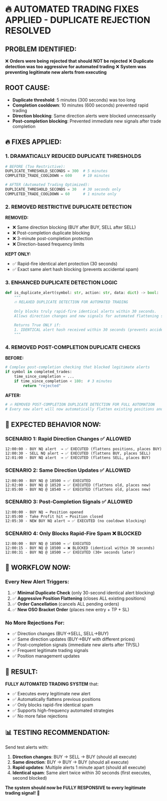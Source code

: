 # 🔥 AUTOMATED TRADING FIXES APPLIED - DUPLICATE REJECTION RESOLVED

## PROBLEM IDENTIFIED:
❌ **Orders were being rejected that should NOT be rejected**
❌ **Duplicate detection was too aggressive for automated trading**
❌ **System was preventing legitimate new alerts from executing**

## ROOT CAUSE:
- **Duplicate threshold**: 5 minutes (300 seconds) was too long
- **Completion cooldown**: 10 minutes (600 seconds) prevented rapid trading
- **Direction blocking**: Same direction alerts were blocked unnecessarily
- **Post-completion blocking**: Prevented immediate new signals after trade completion

## 🔥 FIXES APPLIED:

### 1. **DRAMATICALLY REDUCED DUPLICATE THRESHOLDS**
```python
# BEFORE (Too Restrictive):
DUPLICATE_THRESHOLD_SECONDS = 300  # 5 minutes
COMPLETED_TRADE_COOLDOWN = 600     # 10 minutes

# AFTER (Automated Trading Optimized):
DUPLICATE_THRESHOLD_SECONDS = 30   # 30 seconds only
COMPLETED_TRADE_COOLDOWN = 60      # 1 minute only
```

### 2. **REMOVED RESTRICTIVE DUPLICATE DETECTION**
**REMOVED:**
- ❌ Same direction blocking (BUY after BUY, SELL after SELL)
- ❌ Post-completion duplicate blocking
- ❌ 3-minute post-completion protection
- ❌ Direction-based frequency limits

**KEPT ONLY:**
- ✅ Rapid-fire identical alert protection (30 seconds)
- ✅ Exact same alert hash blocking (prevents accidental spam)

### 3. **ENHANCED DUPLICATE DETECTION LOGIC**
```python
def is_duplicate_alert(symbol: str, action: str, data: dict) -> bool:
    """
    🔥 RELAXED DUPLICATE DETECTION FOR AUTOMATED TRADING
    
    Only blocks truly rapid-fire identical alerts within 30 seconds.
    Allows direction changes and new signals for automated flattening strategy.
    
    Returns True ONLY if:
    1. IDENTICAL alert hash received within 30 seconds (prevents accidental spam)
    """
```

### 4. **REMOVED POST-COMPLETION DUPLICATE CHECKS**
**BEFORE:**
```python
# Complex post-completion checking that blocked legitimate alerts
if symbol in completed_trades:
    time_since_completion = ...
    if time_since_completion < 180:  # 3 minutes
        return "rejected"
```

**AFTER:**
```python
# 🔥 REMOVED POST-COMPLETION DUPLICATE DETECTION FOR FULL AUTOMATION
# Every new alert will now automatically flatten existing positions and place new orders
```

## 🚀 EXPECTED BEHAVIOR NOW:

### **SCENARIO 1: Rapid Direction Changes** ✅ ALLOWED
```
12:00:00 - BUY NQ alert  → ✅ EXECUTED (flattens positions, places BUY)
12:00:30 - SELL NQ alert → ✅ EXECUTED (flattens BUY, places SELL)
12:01:00 - BUY NQ alert  → ✅ EXECUTED (flattens SELL, places BUY)
```

### **SCENARIO 2: Same Direction Updates** ✅ ALLOWED
```
12:00:00 - BUY NQ @ 18500 → ✅ EXECUTED
12:02:00 - BUY NQ @ 18520 → ✅ EXECUTED (flattens old, places new)
12:05:00 - BUY NQ @ 18540 → ✅ EXECUTED (flattens old, places new)
```

### **SCENARIO 3: Post-Completion Signals** ✅ ALLOWED
```
12:00:00 - BUY NQ → Position opened
12:05:00 - Take Profit hit → Position closed
12:05:30 - NEW BUY NQ alert → ✅ EXECUTED (no cooldown blocking)
```

### **SCENARIO 4: Only Blocks Rapid-Fire Spam** ❌ BLOCKED
```
12:00:00 - BUY NQ @ 18500 → ✅ EXECUTED
12:00:15 - BUY NQ @ 18500 → ❌ BLOCKED (identical within 30 seconds)
12:00:31 - BUY NQ @ 18500 → ✅ EXECUTED (30+ seconds later)
```

## 🔄 WORKFLOW NOW:

### **Every New Alert Triggers:**
1. ✅ **Minimal Duplicate Check** (only 30-second identical alert blocking)
2. ✅ **Aggressive Position Flattening** (closes ALL existing positions)
3. ✅ **Order Cancellation** (cancels ALL pending orders)
4. ✅ **New OSO Bracket Order** (places new entry + TP + SL)

### **No More Rejections For:**
- ✅ Direction changes (BUY→SELL, SELL→BUY)
- ✅ Same direction updates (BUY→BUY with different prices)
- ✅ Post-completion signals (immediate new alerts after TP/SL)
- ✅ Frequent legitimate trading signals
- ✅ Position management updates

## 🎯 RESULT:
**FULLY AUTOMATED TRADING SYSTEM** that:
- ✅ Executes every legitimate new alert
- ✅ Automatically flattens previous positions
- ✅ Only blocks rapid-fire identical spam
- ✅ Supports high-frequency automated strategies
- ✅ No more false rejections

## 📊 TESTING RECOMMENDATION:
Send test alerts with:
1. **Direction changes**: BUY → SELL → BUY (should all execute)
2. **Same direction**: BUY → BUY → BUY (should all execute)
3. **Rapid updates**: Multiple alerts 1 minute apart (should all execute)
4. **Identical spam**: Same alert twice within 30 seconds (first executes, second blocked)

**The system should now be FULLY RESPONSIVE to every legitimate trading signal!** 🚀
